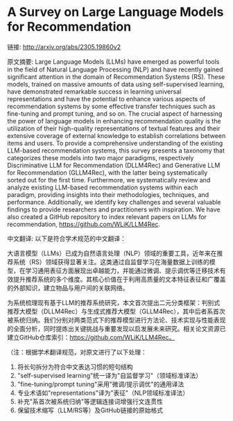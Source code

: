 # A Survey on Large Language Models for Recommendation

链接: http://arxiv.org/abs/2305.19860v2

原文摘要:
Large Language Models (LLMs) have emerged as powerful tools in the field of
Natural Language Processing (NLP) and have recently gained significant
attention in the domain of Recommendation Systems (RS). These models, trained
on massive amounts of data using self-supervised learning, have demonstrated
remarkable success in learning universal representations and have the potential
to enhance various aspects of recommendation systems by some effective transfer
techniques such as fine-tuning and prompt tuning, and so on. The crucial aspect
of harnessing the power of language models in enhancing recommendation quality
is the utilization of their high-quality representations of textual features
and their extensive coverage of external knowledge to establish correlations
between items and users. To provide a comprehensive understanding of the
existing LLM-based recommendation systems, this survey presents a taxonomy that
categorizes these models into two major paradigms, respectively Discriminative
LLM for Recommendation (DLLM4Rec) and Generative LLM for Recommendation
(GLLM4Rec), with the latter being systematically sorted out for the first time.
Furthermore, we systematically review and analyze existing LLM-based
recommendation systems within each paradigm, providing insights into their
methodologies, techniques, and performance. Additionally, we identify key
challenges and several valuable findings to provide researchers and
practitioners with inspiration. We have also created a GitHub repository to
index relevant papers on LLMs for recommendation,
https://github.com/WLiK/LLM4Rec.

中文翻译:
以下是符合学术规范的中文翻译：

大语言模型（LLMs）已成为自然语言处理（NLP）领域的重要工具，近年来在推荐系统（RS）领域获得显著关注。这类通过自监督学习在海量数据上训练的模型，在学习通用表征方面展现出卓越能力，并能通过微调、提示调优等迁移技术有效提升推荐系统的多个维度。其核心价值在于利用高质量的文本特征表征和广覆盖的外部知识，建立物品与用户间的关联网络。

为系统梳理现有基于LLM的推荐系统研究，本文首次提出二元分类框架：判别式推荐大模型（DLLM4Rec）与生成式推荐大模型（GLLM4Rec），其中后者系首次被系统归纳。我们分别对两类范式下的推荐模型进行方法论、技术实现与性能表现的全面分析，同时提炼出关键挑战与重要发现以启发展未来研究。相关论文资源已建立GitHub仓库索引：https://github.com/WLiK/LLM4Rec。

（注：根据学术翻译规范，对原文进行了以下处理：
1. 将长句拆分为符合中文表达习惯的短句结构
2. "self-supervised learning"统一译为"自监督学习"（领域标准译法）
3. "fine-tuning/prompt tuning"采用"微调/提示调优"的通用译法
4. 专业术语如"representations"译为"表征"（NLP领域标准译法）
5. 补充"系首次被系统归纳"等逻辑连接词增强行文连贯性
6. 保留技术缩写（LLM/RS等）及GitHub链接的原始格式
